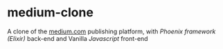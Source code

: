 # medium-clone
A clone of the <a href="medium.com">medium.com<a/> publishing platform, with <em>Phoenix framework (Elixir)</em> back-end and Vanilla <em>Javascript</em> front-end
